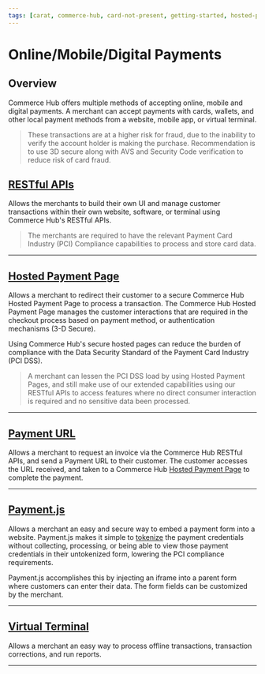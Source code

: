 ```yaml
---
tags: [carat, commerce-hub, card-not-present, getting-started, hosted-payment-page]
---
```


# Online/Mobile/Digital Payments

## Overview

Commerce Hub offers multiple methods of accepting online, mobile and digital payments. A merchant can accept payments with cards, wallets, and other local payment methods from a website, mobile app, or virtual terminal.

<!-- theme: warning -->
> These transactions are at a higher risk for fraud, due to the inability to verify the account holder is making the purchase. Recommendation is to use 3D secure along with AVS and Security Code verification to reduce risk of card fraud.

## [RESTful APIs](?path=docs/Resources/API-Documents/Use-Our-APIs.md)

Allows the merchants to build their own UI and manage customer transactions within their own website, software, or terminal using Commerce Hub's RESTful APIs.

<!-- theme: warning -->
> The merchants are required to have the relevant Payment Card Industry (PCI) Compliance capabilities to process and store card data.

---

## [Hosted Payment Page](?path=docs/Online-Mobile-Digital/Hosted-Payment-Page/Hosted-Payment-Page.md)

Allows a merchant to redirect their customer to a secure Commerce Hub Hosted Payment Page to process a transaction. The Commerce Hub Hosted Payment Page manages the customer interactions that are required in the checkout process based on payment method, or authentication mechanisms (3-D Secure).

Using Commerce Hub's secure hosted pages can reduce the burden of compliance with the Data Security Standard of the Payment Card Industry (PCI DSS).

<!-- theme: info -->
>A merchant can lessen the PCI DSS load by using Hosted Payment Pages, and still make use of our extended capabilities using our RESTful APIs to access features where no direct consumer interaction is required and no sensitive data been processed.

---

## [Payment URL](?path=docs/Online-Mobile-Digital/Payment-URL/Payment-URL.md)

Allows a merchant to request an invoice via the Commerce Hub RESTful APIs, and send a Payment URL to their customer. The customer accesses the URL received, and taken to a Commerce Hub [Hosted Payment Page](#hosted-payment-page) to complete the payment.

---

## [Payment.js](?path=docs/Online-Mobile-Digital/Payment-JS/Payment-JS.md)

Allows a merchant an easy and secure way to embed a payment form into a website. Payment.js makes it simple to [tokenize](../../Transactions/Payment-Token.md) the payment credentials without collecting, processing, or being able to view those payment credentials in their untokenized form, lowering the PCI compliance requirements.

Payment.js accomplishes this by injecting an iframe into a parent form where customers can enter their data. The form fields can be customized by the merchant.

---

## [Virtual Terminal](?path=docs/Online-Mobile-Digital/Virtual-Terminal/Virtual-Terminal.md)

Allows a merchant an easy way to process offline transactions, transaction corrections, and run reports.

---